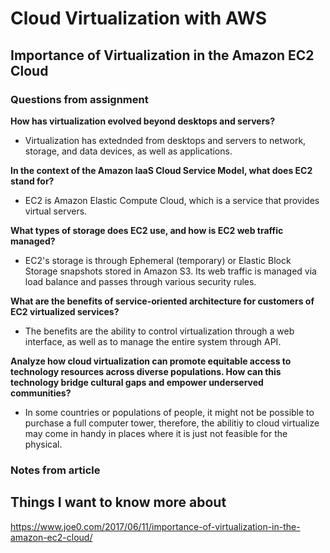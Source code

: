 # Cloud Virtualization with AWS

## Importance of Virtualization in the Amazon EC2 Cloud 

### Questions from assignment 

**How has virtualization evolved beyond desktops and servers?**
- Virtualization has extednded from desktops and servers to network, storage, and data devices, as well as applications. 

**In the context of the Amazon IaaS Cloud Service Model, what does EC2 stand for?**
- EC2 is Amazon Elastic Compute Cloud, which is a service that provides virtual servers. 

**What types of storage does EC2 use, and how is EC2 web traffic managed?**
- EC2's storage is through Ephemeral (temporary) or Elastic Block Storage snapshots stored in Amazon S3. Its web traffic is managed via load balance and passes through various security rules. 

**What are the benefits of service-oriented architecture for customers of EC2 virtualized services?**
- The benefits are the ability to control virtualization through a web interface, as well as to manage the entire system through API. 

**Analyze how cloud virtualization can promote equitable access to technology resources across diverse populations. How can this technology bridge cultural gaps and empower underserved communities?**
- In some countries or populations of people, it might not be possible to purchase a full computer tower, therefore, the abilitiy to cloud virtualize may come in handy in places where it is just not feasible for the physical. 

### Notes from article 

## Things I want to know more about 

https://www.joe0.com/2017/06/11/importance-of-virtualization-in-the-amazon-ec2-cloud/
